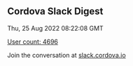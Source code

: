 ## Cordova Slack Digest
Thu, 25 Aug 2022 08:22:08 GMT

[User count: 4696](https://cordova.slack.com/)


Join the conversation at [slack.cordova.io](http://slack.cordova.io/)

